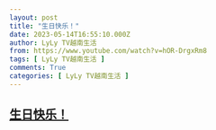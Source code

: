 ```yaml
---
layout: post
title: "生日快乐！"
date: 2023-05-14T16:55:10.000Z
author: LyLy TV越南生活
from: https://www.youtube.com/watch?v=hOR-DrgxRm8
tags: [ LyLy TV越南生活 ]
comments: True
categories: [ LyLy TV越南生活 ]
---
```

<!--1684083310000-->
[生日快乐！](https://www.youtube.com/watch?v=hOR-DrgxRm8)
------

<div>

</div>
